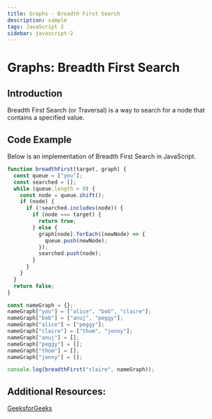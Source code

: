 ```yaml
---
title: Graphs - Breadth First Search
description: sample
tags: JavaScript 2
sidebar: javascript-2
---
```


# Graphs: Breadth First Search

## Introduction

Breadth First Search (or Traversal) is a way to search for a node that contains a specified value.

## Code Example

Below is an implementation of Breadth First Search in JavaScript.

```js
function breadthFirst(target, graph) {
  const queue = ["you"];
  const searched = [];
  while (queue.length > 0) {
    const node = queue.shift();
    if (node) {
      if (!searched.includes(node)) {
        if (node === target) {
          return true;
        } else {
          graph[node].forEach((newNode) => {
            queue.push(newNode);
          });
          searched.push(node);
        }
      }
    }
  }
  return false;
}

const nameGraph = {};
nameGraph["you"] = ["alice", "bob", "claire"];
nameGraph["bob"] = ["anuj", "peggy"];
nameGraph["alice"] = ["peggy"];
nameGraph["claire"] = ["thom", "jonny"];
nameGraph["anuj"] = [];
nameGraph["peggy"] = [];
nameGraph["thom"] = [];
nameGraph["jonny"] = [];

console.log(breadthFirst("claire", nameGraph));
```

## Additional Resources:

[GeeksforGeeks](https://www.geeksforgeeks.org/breadth-first-search-or-bfs-for-a-graph/)

